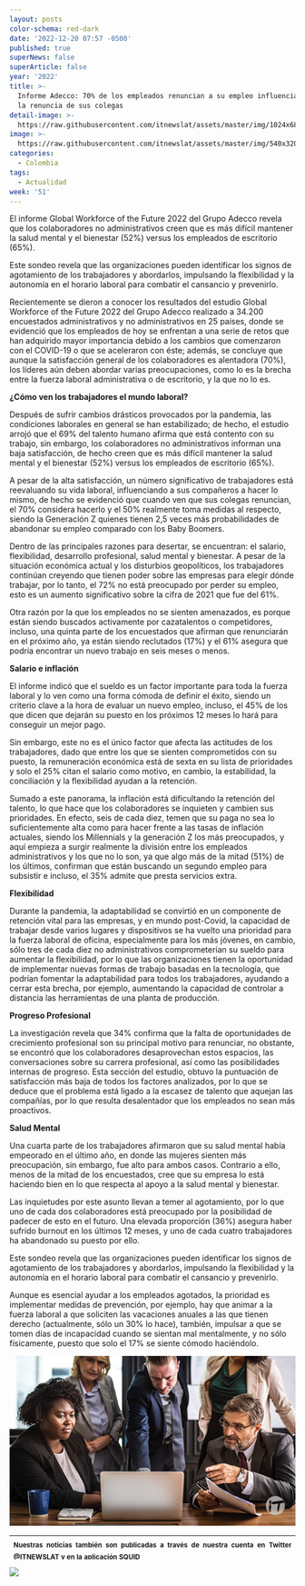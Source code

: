 ```yaml
---
layout: posts
color-schema: red-dark
date: '2022-12-20 07:57 -0500'
published: true
superNews: false
superArticle: false
year: '2022'
title: >-
  Informe Adecco: 70% de los empleados renuncian a su empleo influenciados por
  la renuncia de sus colegas
detail-image: >-
  https://raw.githubusercontent.com/itnewslat/assets/master/img/1024x680/Reunion-Ejecutivos-g.jpg
image: >-
  https://raw.githubusercontent.com/itnewslat/assets/master/img/540x320/Reunion-Ejecutivos-p.jpg
categories:
  - Colombia
tags:
  - Actualidad
week: '51'
---
```

El informe Global Workforce of the Future 2022 del Grupo Adecco revela que  los colaboradores no administrativos creen que es más difícil mantener la salud mental y el bienestar (52%) versus los empleados
 de escritorio (65%).
 
Este sondeo revela que las organizaciones pueden identificar los signos de agotamiento de los trabajadores y abordarlos, impulsando la flexibilidad y la autonomía en el horario laboral para combatir el cansancio
 y prevenirlo.
 
Recientemente se dieron a conocer los resultados del estudio Global Workforce of the Future 2022 del Grupo Adecco realizado a 34.200 encuestados administrativos y no administrativos en 25 países, donde se evidenció que los empleados de hoy se enfrentan a una serie de retos que han adquirido mayor importancia debido a los cambios que comenzaron con el COVID-19 o que se aceleraron con éste; además, se concluye que aunque la satisfacción general de los colaboradores es alentadora (70%), los líderes aún deben abordar varias preocupaciones, como lo es la brecha entre la fuerza laboral administrativa o de escritorio, y la que no lo es.
 
**¿Cómo ven los trabajadores el mundo laboral?**
 
Después de sufrir cambios drásticos provocados por la pandemia, las condiciones laborales en general se han estabilizado; de hecho, el estudio arrojó que el 69% del talento humano afirma que está contento con su trabajo, sin embargo, los colaboradores no administrativos informan una baja satisfacción, de hecho creen que es más difícil mantener la salud mental y el bienestar (52%) versus los empleados de escritorio (65%).
 
A pesar de la alta satisfacción, un número significativo de trabajadores está reevaluando su vida laboral, influenciando a sus compañeros a hacer lo mismo, de hecho se evidenció que cuando ven que sus colegas renuncian, el 70% considera hacerlo y el 50% realmente toma medidas al respecto, siendo la Generación Z quienes tienen 2,5 veces más probabilidades de abandonar su empleo comparado con los Baby Boomers.
 
Dentro de las principales razones para desertar, se encuentran: el salario, flexibilidad, desarrollo profesional, salud mental y bienestar. A pesar de la situación económica actual y los disturbios geopolíticos, los trabajadores continúan creyendo que tienen poder sobre las empresas para elegir dónde trabajar, por lo tanto, el 72% no está preocupado por perder su empleo, esto es un aumento significativo sobre la cifra de 2021 que fue del 61%.
 
Otra razón por la que los empleados no se sienten amenazados, es porque están siendo buscados activamente por cazatalentos o competidores, incluso, una quinta parte de los encuestados que afirman que renunciarán en el próximo año, ya están siendo reclutados (17%) y el 61% asegura que podría encontrar un nuevo trabajo en seis meses o menos.
 
**Salario e inflación**
 
El informe indicó que el sueldo es un factor importante para toda la fuerza laboral y lo ven como una forma cómoda de definir el éxito, siendo un criterio clave a la hora de evaluar un nuevo empleo, incluso, el 45% de los que dicen que dejarán su puesto en los próximos 12 meses lo hará para conseguir un mejor pago.
 
Sin embargo, este no es el único factor que afecta las actitudes de los trabajadores, dado que  entre los que se sienten comprometidos con su puesto, la remuneración económica está de sexta en su lista de prioridades y solo el 25% citan el salario como motivo, en cambio, la estabilidad, la conciliación y la flexibilidad ayudan a la retención.
 
Sumado a este panorama, la inflación está dificultando la retención del talento, lo que hace que los colaboradores se inquieten y cambien sus prioridades. En efecto, seis de cada diez, temen que su paga no sea lo suficientemente alta como para hacer frente a las tasas de inflación actuales, siendo los Millennials y la generación Z los más preocupados, y aquí empieza a surgir realmente la división entre los empleados administrativos y los que no lo son, ya que algo más de la mitad (51%) de los últimos, confirman que están buscando un segundo empleo para subsistir e incluso,  el 35% admite que presta servicios extra.
 
**Flexibilidad**
 
Durante la pandemia, la adaptabilidad se convirtió en un componente de retención vital para las empresas, y en mundo post-Covid, la capacidad de trabajar desde varios lugares y dispositivos se ha vuelto una prioridad para la fuerza laboral de oficina, especialmente para los más jóvenes, en cambio, sólo tres de cada diez no administrativos comprometerían su sueldo para aumentar la flexibilidad, por lo que las organizaciones tienen la oportunidad de implementar nuevas formas de trabajo basadas en la tecnología, que podrían fomentar la adaptabilidad para todos los trabajadores, ayudando a cerrar esta brecha, por ejemplo, aumentando la capacidad de controlar a distancia las herramientas de una planta de producción.
 
**Progreso Profesional**
 
La investigación revela que 34% confirma que la falta de oportunidades de crecimiento profesional son su principal motivo para renunciar, no obstante, se encontró que los colaboradores desaprovechan estos espacios, las conversaciones sobre su carrera profesional, así como las posibilidades internas de progreso. Esta sección del estudio, obtuvo la puntuación de satisfacción más baja de todos los factores analizados, por lo que se deduce que el problema está ligado a la escasez de talento que aquejan las compañías, por lo que resulta desalentador que los empleados no sean más proactivos.   

**Salud Mental**
 
Una cuarta parte de los trabajadores afirmaron que su salud mental había empeorado en el último año, en donde las mujeres sienten más preocupación, sin embargo, fue alto para ambos casos. Contrario a ello, menos de la mitad de los encuestados, cree que su empresa lo está haciendo bien en lo que respecta al apoyo a la salud mental y bienestar.
 
Las inquietudes por este asunto llevan a temer al agotamiento, por lo que uno de cada dos colaboradores está preocupado por la posibilidad de padecer de esto en el futuro. Una elevada proporción (36%) asegura haber sufrido burnout en los últimos 12 meses, y uno de cada cuatro trabajadores ha abandonado su puesto por ello.
 
Este sondeo revela que las organizaciones pueden identificar los signos de agotamiento de los trabajadores y abordarlos, impulsando la flexibilidad y la autonomía en el horario laboral para combatir el cansancio y prevenirlo.
 
Aunque es esencial ayudar a los empleados agotados, la prioridad es implementar medidas de prevención, por ejemplo, hay que animar a la fuerza laboral a que soliciten las vacaciones anuales a las que tienen derecho (actualmente, sólo un 30% lo hace), también, impulsar a que se tomen días de incapacidad cuando se sientan mal mentalmente, y no sólo físicamente, puesto que solo el 17% se siente cómodo haciéndolo.

![](https://raw.githubusercontent.com/itnewslat/assets/master/img/540x320/Reunion-Ejecutivos-p.jpg)

<table style="height: 42px;" width="569">
<tbody>
<tr>
<td style="text-align: justify;"><sub><strong>Nuestras noticias también son publicadas a través de nuestra cuenta en Twitter <a href="https://twitter.com/itnewslat?lang=es">@ITNEWSLAT</a> y en la aplicación <a href="https://squidapp.co/en/">SQUID</a></strong></sub></td>
</tr>
</tbody>
</table>

<img src="https://tracker.metricool.com/c3po.jpg?hash=56f88a41e39ab42c063cc51676587a04"/>
